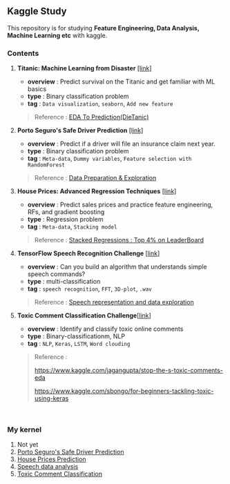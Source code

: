 ## Kaggle Study

This repository is for studying **Feature Engineering, Data Analysis, Machine Learning etc** with kaggle.

### Contents

1. **Titanic: Machine Learning from Disaster** [[link]](https://www.kaggle.com/c/titanic)

   + **overview** : Predict survival on the Titanic and get familiar with ML basics
   + **type** : Binary classification problem
   + **tag** : `Data visualization`, `seaborn`, `Add new feature`

   > Reference : [EDA To Prediction(DieTanic)](https://www.kaggle.com/ash316/eda-to-prediction-dietanic)

   

2. **Porto Seguro's Safe Driver Prediction** [[link]](https://www.kaggle.com/c/porto-seguro-safe-driver-prediction)

   + **overview** : Predict if a driver will file an insurance claim next year.
   + **type** : Binary classification problem
   + **tag** : `Meta-data`, `Dummy variables`, `Feature selection with RandomForest`

   > Reference : [Data Preparation & Exploration](https://www.kaggle.com/bertcarremans/data-preparation-exploration)

   

3. **House Prices: Advanced Regression Techniques** [[link]](https://www.kaggle.com/c/house-prices-advanced-regression-techniques)

   + **overview** : Predict sales prices and practice feature engineering, RFs, and gradient boosting
   + **type** : Regression problem
   + **tag** : `Meta-data`, `Stacking model`

   > Reference : [Stacked Regressions : Top 4% on LeaderBoard ](https://www.kaggle.com/serigne/stacked-regressions-top-4-on-leaderboard/notebook)



4. **TensorFlow Speech Recognition Challenge** [[link](https://www.kaggle.com/c/tensorflow-speech-recognition-challenge)]
   + **overview** : Can you build an algorithm that understands simple speech commands?
   + **type** : multi-classification
   + **tag** : `speech recognition`, `FFT`, `3D-plot`, `.wav`

   > Reference : [Speech representation and data exploration](https://www.kaggle.com/davids1992/speech-representation-and-data-exploration)



5. **Toxic Comment Classification Challenge**[[link](https://www.kaggle.com/c/jigsaw-toxic-comment-classification-challenge)]

   + **overview** : Identify and classify toxic online comments
   + **type** : Binary-classificationm, NLP
   + **tag** : `NLP`, `Keras`, `LSTM`, `Word clouding`

   > Reference :
   >
   >  https://www.kaggle.com/jagangupta/stop-the-s-toxic-comments-eda
   >
   > https://www.kaggle.com/sbongo/for-beginners-tackling-toxic-using-keras

<br>



### My kernel

1. Not yet
2. [Porto Seguro's Safe Driver Prediction](https://github.com/go1217jo/kaggle_study/blob/master/Porto_Seguro's_Safe_Driver_Prediction.ipynb)
3. [House Prices Prediction](https://github.com/go1217jo/kaggle_study/blob/master/House_Prices_Advanced_Regression.ipynb)
4. [Speech data analysis](https://github.com/go1217jo/kaggle_study/blob/master/speech_representation_and_data_exploration.ipynb)
5. [Toxic Comment Classification](https://github.com/go1217jo/kaggle_study/blob/master/toxic_comment_classification.ipynb)

